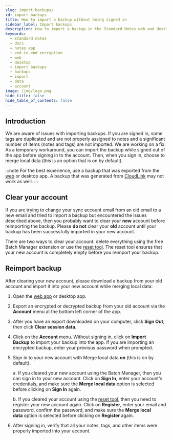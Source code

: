 ```yaml
---
slug: import-backups/
id: import-backups
title: How to import a backup without being signed in
sidebar_label: Import backups
description: How to import a backup in the Standard Notes web and desktop app without being signed in.
keywords:
  - standard notes
  - docs
  - notes app
  - end-to-end encryption
  - web
  - desktop
  - import backups
  - backups
  - import
  - data
  - account
image: /img/logo.png
hide_title: false
hide_table_of_contents: false
---
```


## Introduction

We are aware of issues with importing backups. If you are signed in, some tags are duplicated and are not properly assigned to notes and a significant number of items (notes and tags) are not imported. We are working on a fix. As a temporary workaround, you can import the backup while signed out of the app before signing in to the account. Then, when you sign in, choose to merge local data (this is an option that is on by default).

:::note
For the best experience, use a backup that was exported from the [web](https://app.standardnotes.org/) or desktop app. A backup that was generated from [CloudLink](https://standardnotes.org/help/27/how-do-i-enable-dropbox-google-drive-or-onedrive-backups) may not work as well.
:::

## Clear your account

If you are trying to change your sync account email from an old email to a new email and tried to import a backup but encountered the issues described above, then you probably want to clear your **new** account before reimporting the backup. Please **do not** clear your **old** account until your backup has been successfully imported in your new account.

There are two ways to clear your account: delete everything using the free Batch Manager extension or use the [reset tool](https://standardnotes.org/reset/). The reset tool ensures that your new account is completely empty before you reimport your backup.

## Reimport backup

After clearing your new account, please download a backup from your old account and import it into your new account while merging local data:

1. Open the [web app](https://app.standardnotes.org/) or desktop app.

2. Export an encrypted or decrypted backup from your old account via the **Account** menu at the bottom left corner of the app.

3. After you have an export downloaded on your computer, click **Sign Out**, then click **Clear session data**.

4. Click on the **Account** menu. Without signing in, click on **Import Backup** to import your backup into the app. If you are importing an encrypted backup, enter your previous password when prompted.

5. Sign in to your new account with Merge local data **on** (this is on by default).

   a. If you cleared your new account using the Batch Manager, then you can sign in to your new account. Click on **Sign In**, enter your account's credentials, and make sure the **Merge local data** option is selected before clicking on **Sign In** again.

   b. If you cleared your account using the [reset tool](https://standardnotes.org/reset), then you need to register your new account again. Click on **Register**, enter your email and password, confirm the password, and make sure the **Merge local data** option is selected before clicking on **Register** again.

6. After signing in, verify that all your notes, tags, and other items were properly imported into your account.

